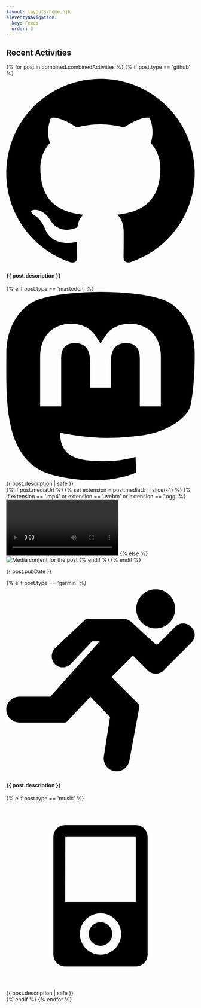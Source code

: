 ```yaml
---
layout: layouts/home.njk
eleventyNavigation:
  key: Feeds
  order: 3
---
```

## Recent Activities

<div class="timeline-container">
<div class="timeline">
<div class="outer">
{% for post in combined.combinedActivities %}
  {% if post.type == 'github' %}
	<div class="card github-card">
	<a href="{{ post.link }}" class="microblog-post-link">
		<div class="icon github-icon post-icon w-5 h-5" aria-label="Open GitHub profile"  target="_blank" rel="noopener me">
	        <svg role="img" viewBox="0 0 24 24" xmlns="http://www.w3.org/2000/svg">
	            <title>GitHub icon</title>
	            <path d="M12 .297c-6.63 0-12 5.373-12 12 0 5.303 3.438 9.8 8.205 11.385.6.113.82-.258.82-.577 0-.285-.01-1.04-.015-2.04-3.338.724-4.042-1.61-4.042-1.61C4.422 18.07 3.633 17.7 3.633 17.7c-1.087-.744.084-.729.084-.729 1.205.084 1.838 1.236 1.838 1.236 1.07 1.835 2.809 1.305 3.495.998.108-.776.417-1.305.76-1.605-2.665-.3-5.466-1.332-5.466-5.93 0-1.31.465-2.38 1.235-3.22-.135-.303-.54-1.523.105-3.176 0 0 1.005-.322 3.3 1.23.96-.267 1.98-.399 3-.405 1.02.006 2.04.138 3 .405 2.28-1.552 3.285-1.23 3.285-1.23.645 1.653.24 2.873.12 3.176.765.84 1.23 1.91 1.23 3.22 0 4.61-2.805 5.625-5.475 5.92.42.36.81 1.096.81 2.22 0 1.606-.015 2.896-.015 3.286 0 .315.21.69.825.57C20.565 22.092 24 17.592 24 12.297c0-6.627-5.373-12-12-12" />
	    	</svg>
		</div>
	</a>
		<div class="info">
			<h4 class="title"> {{ post.description }} </p>
		</div>
	</div>
  {% elif post.type == 'mastodon' %}
	<div class="card microblog-card">
		<a href="{{ post.link }}" class="microblog-post-link">
		<div  aria-label="Open Mastodon Feed" target="_blank" class="icon fediverse-icon fediverse-post-icon post-icon" rel="noopener">
	    	<svg role="img" xmlns="http://www.w3.org/2000/svg" viewBox="0 0 16 16">
	            <title>Mastodon icon</title>
	            <path d="M 15.659 9.592 C 15.424 10.72 13.553 11.956 11.404 12.195 C 10.283 12.32 9.18 12.434 8.003 12.384 C 6.079 12.302 4.56 11.956 4.56 11.956 C 4.56 12.13 4.572 12.297 4.595 12.452 C 4.845 14.224 6.478 14.33 8.025 14.379 C 9.586 14.429 10.976 14.02 10.976 14.02 L 11.04 15.337 C 11.04 15.337 9.948 15.884 8.003 15.984 C 6.93 16.039 5.598 15.959 4.047 15.576 C 0.683 14.746 0.104 11.4 0.015 8.006 C -0.012 6.998 0.005 6.048 0.005 5.253 C 0.005 1.782 2.443 0.765 2.443 0.765 C 3.672 0.238 5.782 0.017 7.975 0 L 8.029 0 C 10.221 0.017 12.332 0.238 13.561 0.765 C 13.561 0.765 15.999 1.782 15.999 5.253 C 15.999 5.253 16.03 7.814 15.659 9.592 Z M 13.124 5.522 L 13.124 9.725 L 11.339 9.725 L 11.339 5.646 C 11.339 4.786 10.951 4.35 10.175 4.35 C 9.317 4.35 8.887 4.867 8.887 5.891 L 8.887 8.124 L 7.113 8.124 L 7.113 5.891 C 7.113 4.867 6.683 4.35 5.825 4.35 C 5.049 4.35 4.661 4.786 4.661 5.646 L 4.661 9.725 L 2.876 9.725 L 2.876 5.522 C 2.876 4.663 3.111 3.981 3.582 3.476 C 4.067 2.971 4.703 2.712 5.493 2.712 C 6.406 2.712 7.098 3.039 7.555 3.695 L 8 4.39 L 8.445 3.695 C 8.902 3.039 9.594 2.712 10.507 2.712 C 11.297 2.712 11.933 2.971 12.418 3.476 C 12.889 3.981 13.124 4.663 13.124 5.522 Z" style="stroke:none;stroke-miterlimit:10;fill-rule:evenodd;"/>
	        </svg>
	    </div>
		</a>
		<div class="info">
			<div class="post-description"> {{ post.description | safe }} </div>
			{% if post.mediaUrl %}
			    {% set extension = post.mediaUrl | slice(-4) %}
			    {% if extension == '.mp4' or extension == '.webm' or extension == '.ogg' %}
			        <video src="{{ post.mediaUrl }}" alt="Media content for the post" class="post-media" controls></video>
			    {% else %}
			        <img src="{{ post.mediaUrl }}" alt="Media content for the post" class="post-media">
			    {% endif %}
			{% endif %}
		</div>
		<p class="post-date"> {{ post.pubDate }} </p>
	</div>
  {% elif post.type == 'garmin' %}	
	<div class="card github-card">
		<div class="icon running-icon post-icon w-5 h-5" aria-label="Open GitHub profile"  target="_blank" rel="noopener me">
	        <svg roll="img" version="1.1" id="Layer_1" xmlns="http://www.w3.org/2000/svg" xmlns:xlink="http://www.w3.org/1999/xlink" 
	 viewBox="0 0 512.149 512.149" xml:space="preserve">
				<g transform="translate(-1)">
					<g>
						<g>
							<path d="M504.427,111.44l-1.253-1.254c-11.776-11.776-30.967-11.802-42.814,0.035l-46.089,46.574
								c-2.428,2.436-6.312,2.534-8.845,0.203l-64.618-59.657c-6.276-5.8-14.442-8.987-22.996-8.987h-96.124
								c-2.269,0-4.44,0.865-6.082,2.419l-81.47,77.356c-11.935,11.944-12.756,31.197-1.818,42.92
								c5.844,6.268,13.736,9.719,22.219,9.719h0.15c8.413-0.044,16.499-3.619,22.087-9.728l57.538-60.893h20.595L120.63,300.218H37.81
								c-19.633,0-35.778,14.68-36.758,33.421c-0.521,9.79,2.904,19.094,9.64,26.191c6.638,7,15.969,11.008,25.618,11.008h123.586
								c2.436,0,4.767-1.006,6.444-2.798l63.32-67.593l53.248,55.684l-16.075,102.735c-4.052,17.02,4.114,34.357,19.412,41.198
								c4.714,2.119,9.719,3.178,14.698,3.178c5.358,0,10.69-1.227,15.598-3.655c9.481-4.696,16.296-13.285,18.776-23.967
								l27.463-147.306c0.53-2.86-0.38-5.809-2.445-7.865l-73.295-73.198l58.227-58.138l40.589,40.58
								c11.335,11.335,31.091,11.335,42.417,0l76.156-76.147c5.623-5.623,8.722-13.109,8.722-21.054
								C513.149,124.54,510.05,117.063,504.427,111.44z"/>
							<path d="M407.065,114.837c29.211,0,52.966-23.755,52.966-52.966c0-29.211-23.755-52.966-52.966-52.966
								c-29.21,0-52.966,23.755-52.966,52.966C354.1,91.082,377.855,114.837,407.065,114.837z"/>
						</g>
					</g>
				</g>
			</svg>
		</div>
		<div class="info">
			<h4 class="title"> {{ post.description }} </p>
		</div>
	</div>
	{% elif post.type == 'music' %}
	<div class="card music-card">
		<a href="{{ post.link }}" class="microblog-post-link">
		<div  aria-label="Open Music Feed" target="_blank" class="icon music-icon post-icon" rel="noopener">
	    	<svg role="img" viewBox="0 0 32 32" version="1.1" xmlns="http://www.w3.org/2000/svg">
			<title>Music</title>
			<path d="M22 4h-12c-1.105 0-2 0.896-2 2v20c0 1.104 0.895 2 2 2h12c1.104 0 2-0.896 2-2v-20c0-1.104-0.896-2-2-2zM16 26c-1.934 0-3.5-1.567-3.5-3.5 0-1.934 1.566-3.5 3.5-3.5s3.5 1.566 3.5 3.5c0 1.933-1.567 3.5-3.5 3.5zM22 17h-12l0.021-11h11.979v11zM16 20.5c-1.104 0-2 0.896-2 2s0.896 2 2 2 2-0.896 2-2-0.896-2-2-2z"></path>
			</svg>
	    </div>
		</a>
		<div class="info">
			<div class="post-description"> {{ post.description | safe }} </div>
		</div>
	</div>
  {% endif %} 
{% endfor %}
</div>
</div>
</div>